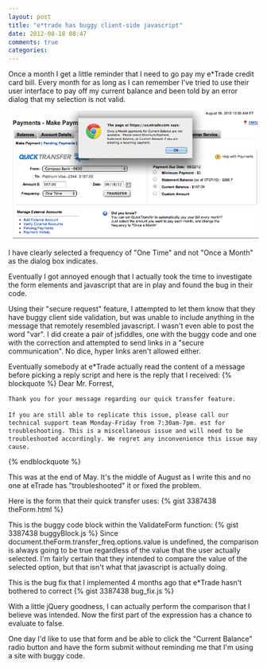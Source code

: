 ```yaml
---
layout: post
title: "e*trade has buggy client-side javascript"
date: 2012-08-18 08:47
comments: true
categories: 
---
```


Once a month I get a little reminder that I need to go pay my e*Trade credit card bill. Every month for as long as I can remember I've tried to use their user interface to pay off my current balance and been told by an error dialog that my selection is not valid.

<img src="/images/eTrade_Error.png" alt="Error Message"/>

I have clearly selected a frequency of "One Time" and not "Once a Month" as the dialog box indicates.

Eventually I got annoyed enough that I actually took the time to investigate the form elements and javascript that are in play and found the bug in their code.

Using their "secure request" feature, I attempted to let them know that they have buggy client side validation, but was unable to include anything in the message that remotely resembled javascript. I wasn't even able to post the word "var". I did create a pair of jsfiddles, one with the buggy code and one with the correction and attempted to send links in a "secure communication". No dice, hyper links aren't allowed either.

Eventually somebody at e*Trade actually read the content of a message before picking a reply script and here is the reply that I received: 
{% blockquote %}
	Dear Mr. Forrest,

	Thank you for your message regarding our quick transfer feature.

	If you are still able to replicate this issue, please call our technical support team Monday-Friday from 7:30am-7pm. est for troubleshooting. This is a miscellaneous issue and will need to be troubleshooted accordingly. We regret any inconvenience this issue may cause.
{% endblockquote %}

This was at the end of May. It's the middle of August as I write this and no one at eTrade has "troubleshooted" it or fixed the problem.

Here is the form that their quick transfer uses:
{% gist 3387438 theForm.html %}	

This is the buggy code block within the ValidateForm function:
{% gist 3387438 buggyBlock.js %}
Since document.theForm.transfer_freq.options.value is undefined, the comparison is always going to be true regardless of the value that the user actually selected. I'm fairly certain that they intended to compare the value of the selected option, but that isn't what that javascript is actually doing.


This is the bug fix that I implemented 4 months ago that e*Trade hasn't bothered to correct
{% gist 3387438 bug_fix.js %}
	

With a little jQuery goodness, I can actually perform the comparison that I believe was intended. Now the first part of the expression has a chance to evaluate to false.

One day I'd like to use that form and be able to click the "Current Balance" radio button and have the form submit without reminding me that I'm using a site with buggy code.
